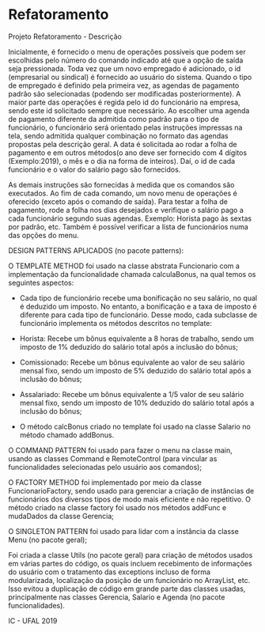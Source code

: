# Refatoramento

Projeto Refatoramento - Descrição

Inicialmente, é fornecido o menu de operações possíveis que podem ser escolhidas pelo número do comando indicado até que a opção de saída seja pressionada. Toda vez que um novo empregado é adicionado, o id (empresarial ou sindical) é fornecido ao usuário do sistema. Quando o tipo de empregado é definido pela primeira vez, as agendas de pagamento padrão são selecionadas (podendo ser modificadas posteriormente). A maior parte das operações é regida pelo id do funcionário na empresa, sendo este id solicitado sempre que necessário. Ao escolher uma agenda de pagamento diferente da admitida como padrão para o tipo de funcionário, o funcionário será orientado pelas instruções impressas na tela, sendo admitida qualquer combinação no formato das agendas propostas pela descrição geral. A data é solicitada ao rodar a folha de pagamento e em outros métodos(o ano deve ser fornecido com 4 dígitos (Exemplo:2019), o mês e o dia na forma de inteiros). Daí, o id de cada funcionário e o valor do salário pago são fornecidos.

As demais instruções são fornecidas à medida que os comandos são executados. Ao fim de cada comando, um novo menu de operações é oferecido (exceto após o comando de saída). Para testar a folha de pagamento, rode a folha nos dias desejados e verifique o salário pago a cada funcionário segundo suas agendas. Exemplo: Horista pago às sextas por padrão, etc. Também é possível verificar a lista de funcionários numa das opções do menu.

DESIGN PATTERNS APLICADOS (no pacote patterns):

O TEMPLATE METHOD foi usado na classe abstrata Funcionario com a implementação da funcionalidade chamada calculaBonus, na qual temos os seguintes aspectos:

- Cada tipo de funcionário recebe uma bonificação no seu salário, no qual é deduzido um imposto. No entanto, a bonificação e a taxa de imposto é diferente para cada tipo de funcionário. Desse modo, cada subclasse de funcionário implementa os métodos descritos no template:

- Horista: Recebe um bônus equivalente a 8 horas de trabalho, sendo um imposto de 1% deduzido do salário total após a inclusão do bônus;
- Comissionado: Recebe um bônus equivalente ao valor de seu salário mensal fixo, sendo um imposto de 5% deduzido do salário total após a inclusão do bônus;
- Assalariado: Recebe um bônus equivalente a 1/5 valor de seu salário mensal fixo, sendo um imposto de 10% deduzido do salário total após a inclusão do bônus;

- O método calcBonus criado no template foi usado na classe Salario no método chamado addBonus.

O COMMAND PATTERN foi usado para fazer o menu na classe main, usando as classes Command e RemoteControl (para vincular as funcionalidades selecionadas pelo usuário aos comandos); 

O FACTORY METHOD foi implementado por meio da classe FuncionarioFactory, sendo usado para gerenciar a criação de instâncias de funcionários dos diversos tipos de modo mais eficiente e não repetitivo. O método criado na classe factory foi usado nos métodos addFunc e mudaDados da classe Gerencia;

O SINGLETON PATTERN foi usado para lidar com a instância da classe Menu (no pacote geral);

Foi criada a classe Utils (no pacote geral) para criação de métodos usados em várias partes do código, os quais incluem recebimento de informações do usuário com o tratamento das exceptions incluso de forma modularizada, localização da posição de um funcionário no ArrayList, etc. Isso evitou a duplicação de código em grande parte das classes usadas, principalmente nas classes Gerencia, Salario e Agenda (no pacote funcionalidades).

IC - UFAL 2019
